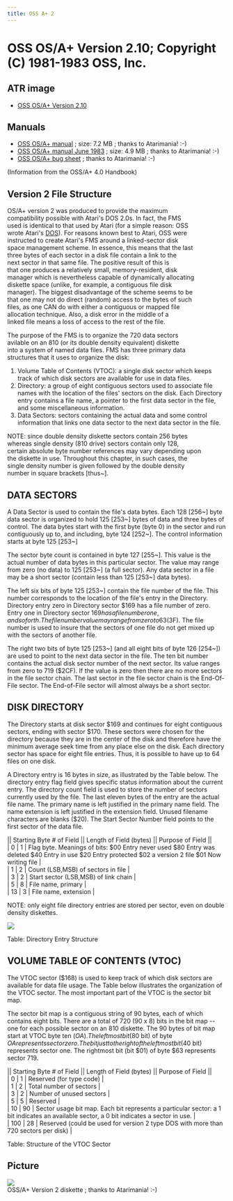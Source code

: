 ```yaml
---
title: OSS A+ 2
---
```

# OSS OS/A+ Version 2.10; Copyright (C) 1981-1983 OSS, Inc.  
  
## ATR image  
- [OSS OS/A+ Version 2.10](attachments/OSS_OS-Aplus_v2.atr)  
  
## Manuals  
- [OSS OS/A+ manual](attachments/OS_A_Plus_manual.pdf) ; size: 7.2 MB ; thanks to Atarimania! :-)  
- [OSS OS/A+ manual June 1983](attachments/OS_A_Plus_June_83_rev.pdf) ; size: 4.9 MB ; thanks to Atarimania! :-)  
- [OSS OS/A+ bug sheet](attachments/OS_A_Plus_Bug_Sheet.pdf) ; thanks to Atarimania! :-)  
  
(Information from the OSS/A+ 4.0 Handbook)  
## Version 2 File Structure  
  
OS/A+ version 2 was produced to provide the maximum  
compatibility possible with Atari's DOS 2.0s. In fact, the FMS  
used is identical to that used by Atari (for a simple reason: OSS  
wrote Atari's [DOS](../DOS/index.md)). For reasons known best to Atari, OSS were  
instructed to create Atari's FMS around a linked-sector disk  
space management scheme. In essence, this means that the last  
three bytes of each sector in a disk file contain a link to the  
next sector in that same file. The positive result of this is  
that one produces a relatively small, memory-resident, disk  
manager which is nevertheless capable of dynamically allocating  
diskette space (unlike, for example, a contiguous file disk  
manager). The biggest disadvantage of the scheme seems to be  
that one may not do direct (random) access to the bytes of such  
files, as one CAN do with either a contiguous or mapped file  
allocation technique. Also, a disk error in the middle of a  
linked file means a loss of access to the rest of the file.  
  
The purpose of the FMS is to organize the 720 data sectors  
avilable on an 810 (or its double density equivalent) diskette  
into a system of named data files. FMS has three primary data  
structures that it uses to organize the disk:  
  
1. Volume Table of Contents (VTOC): a single disk sector which keeps track of which disk sectors are available for use in data files.  
1. Directory: a group of eight contiguous sectors used to associate file names with the location of the files' sectors on the disk. Each Directory entry contains a file name, a pointer to the first data sector in the file, and some miscellaneous information.  
1. Data Sectors: sectors containing the actual data and some control information that links one data sector to the next data sector in the file.  
  
NOTE: since double density diskette sectors contain 256 bytes  
whereas single density (810 drive) sectors contain only 128,  
certain absolute byte number references may vary depending upon  
the diskette in use. Throughout this chapter, in such cases, the  
single density number is given followed by the double density  
number in square brackets \[thus~\].  
  
## DATA SECTORS  
  
A Data Sector is used to contain the file's data bytes. Each 128 \[256~\] byte data sector is organized to hold 125 \[253~\] bytes of data and three bytes of control. The data bytes start with the first byte (byte 0) in the sector and run contiguously up to, and including, byte 124 \[252~\]. The control information starts at byte 125 \[253~\]  
  
The sector byte count is contained in byte 127 \[255~\]. This value is the actual number of data bytes in this particular sector. The value may range from zero (no data) to 125 \[253~\] (a full sector). Any data sector in a file may be a short sector (contain less than 125 \[253~\] data bytes).  
  
The left six bits of byte 125 \[253~\] contain the file number of the file. This number corresponds to the location of the file's entry in the Directory. Directory entry zero in Directory sector $169 has a file number of zero. Entry one in Directory sector $169 has a file number one, and so forth. The file number value may range from zero to 63 ($3F). The file number is used to insure that the sectors of one file do not get mixed up with the sectors of another file.  
  
The right two bits of byte 125 \[253~\] (and all eight bits of byte 126 \[254~\]) are used to point to the next data sector in the file. The ten bit number contains the actual disk sector number of the next sector. Its value ranges from zero to 719 ($2CF). If the value is zero then there are no more sectors in the file sector chain. The last sector in the file sector chain is the End-Of-File sector. The End-of-File sector will almost always be a short sector.  
  
## DISK DIRECTORY  
  
The Directory starts at disk sector $169 and continues for eight contiguous sectors, ending with sector $170. These sectors were chosen for the directory because they are in the center of the disk and therefore have the minimum average seek time from any place else on the disk. Each directory sector has space for eight file entries. Thus, it is possible to have up to 64 files on one disk.  
  
A Directory entry is 16 bytes in size, as illustrated by the Table below. The directory entry flag field gives specific status information about the current entry. The directory count field is used to store the number of sectors currently used by the file. The last eleven bytes of the entry are the actual file name. The primary name is left justified in the primary name field. The name extension is left justified in the extension field. Unused filename characters are blanks ($20). The Start Sector Number field points to the first sector of the data file.  
  
  
|| Starting Byte # of Field || Length of Field (bytes) ||   Purpose of Field  ||  
| 0                                 | 1                                  | Flag byte. Meanings of bits: $00 Entry never used $80 Entry was deleted $40 Entry in use $20 Entry protected $02 a version 2 file $01 Now writing file |  
| 1                                 | 2                                  | Count (LSB,MSB) of sectors in file |  
| 3                                 | 2                                  | Start sector (LSB,MSB) of link chain  |  
| 5                                 | 8                                  | File name, primary  |  
| 13                               | 3                                  | File name, extension |  
  
  
  
NOTE: only eight file directory entries are stored per sector, even on double density diskettes.  
  
![](attachments/version2dir.png)  
  
  
Table: Directory Entry Structure  
  
## VOLUME TABLE OF CONTENTS (VTOC)  
  
The VTOC sector ($168) is used to keep track of which disk sectors are available for data file usage. The Table below illustrates the organization of the VTOC sector. The most important part of the VTOC is the sector bit map.  
  
The sector bit map is a contiguous string of 90 bytes, each of which contains eight bits. There are a total of 720 (90 x 8) bits in the bit map -- one for each possible sector on an 810 diskette. The 90 bytes of bit map start at VTOC byte ten ($OA). The leftmost bit ($80 bit) of byte $OA represents sector zero. The bit just to the right of the leftmost bit ($40 bit) represents sector one. The rightmost bit (bit $01) of byte $63 represents sector 719.  
  
  
  
|| Starting Byte # of Field || Length of Field (bytes) ||   Purpose of Field  ||  
| 0                                  | 1                                 | Reserved (for type code) |  
| 1                                  | 2                                 | Total number of sectors |  
| 3                                  | 2                                 | Number of unused sectors |  
| 5                                  | 5                                 | Reserved   |  
| 10                                | 90                               | Sector usage bit map. Each bit represents a particular sector: a 1 bit indicates an available sector, a 0 bit indicates a sector in use. |  
| 100                              | 28                               | Reserved (could be used for version 2 type DOS with more than 720 sectors per disk) |  
  
  
Table: Structure of the VTOC Sector  
  
## Picture  
![](attachments/OS_A_Plus_d7.jpg)  
OSS/A+ Version 2 diskette ; thanks to Atarimania! :-)  
